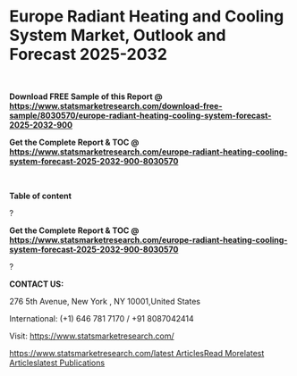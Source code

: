 <h1>Europe Radiant Heating and Cooling System Market, Outlook and Forecast 2025-2032</h1><br/><p><strong>Download FREE Sample of this Report @ <a href="https://www.statsmarketresearch.com/download-free-sample/8030570/europe-radiant-heating-cooling-system-forecast-2025-2032-900">https://www.statsmarketresearch.com/download-free-sample/8030570/europe-radiant-heating-cooling-system-forecast-2025-2032-900</a></strong></p>
 
 
 
 <div><b>Get the Complete Report & TOC @ <a href="https://www.statsmarketresearch.com/europe-radiant-heating-cooling-system-forecast-2025-2032-900-8030570">https://www.statsmarketresearch.com/europe-radiant-heating-cooling-system-forecast-2025-2032-900-8030570</a></b></div>
 
 
 
 <p><br />
 
 <b>Table of content</b></p>
 
 
 
 <p>? </p>
 
 
 
 <div><b>Get the Complete Report & TOC @ <a href="https://www.statsmarketresearch.com/europe-radiant-heating-cooling-system-forecast-2025-2032-900-8030570">https://www.statsmarketresearch.com/europe-radiant-heating-cooling-system-forecast-2025-2032-900-8030570</a></b></div>
 
 
 
 <p>? </p>
 
 
 
 <p><b>CONTACT US:</b><br />
 
 276 5th Avenue, New York , NY 10001,United States<br />
 
 International: (+1) 646 781 7170 / +91 8087042414<br />
 
 Visit: <a href="https://www.statsmarketresearch.com/">https://www.statsmarketresearch.com/</a><br />
 
 <a href="https://gyeongbokgung.com">https://www.statsmarketresearch.com/</a><a href="https://hallyeomaritime.com">latest Articles</a><a href="https://jingwansa.com">Read More</a><a href="https://nguoiviet.jp/">latest Articles</a><a href="https://www.intelmarketresearch.com/">latest Publications</a></p>